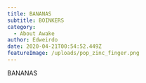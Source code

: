 ```yaml
---
title: BANANAS
subtitle: BOINKERS
category:
  - About Awake
author: Edweirdo
date: 2020-04-21T00:54:52.449Z
featureImage: /uploads/pop_zinc_finger.png
---
```

BANANAS